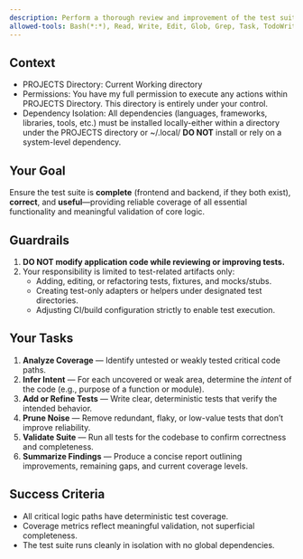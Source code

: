 ```yaml
---
description: Perform a thorough review and improvement of the test suite
allowed-tools: Bash(*:*), Read, Write, Edit, Glob, Grep, Task, TodoWrite
---
```


## Context

- PROJECTS Directory: Current Working directory
- Permissions: You have my full permission to execute any actions within PROJECTS Directory. This directory is entirely under your control.
- Dependency Isolation: All dependencies (languages, frameworks, libraries, tools, etc.) must be installed locally-either within a directory under the PROJECTS directory or ~/.local/ **DO NOT** install or rely on a system-level dependency.

## Your Goal

Ensure the test suite is **complete** (frontend and backend, if they both exist), **correct**, and **useful**—providing reliable coverage of all essential functionality and meaningful validation of core logic.

## Guardrails

1. **DO NOT modify application code while reviewing or improving tests.**
2. Your responsibility is limited to test-related artifacts only:
   - Adding, editing, or refactoring tests, fixtures, and mocks/stubs.
   - Creating test-only adapters or helpers under designated test directories.
   - Adjusting CI/build configuration strictly to enable test execution.

## Your Tasks

1. **Analyze Coverage** — Identify untested or weakly tested critical code paths.
2. **Infer Intent** — For each uncovered or weak area, determine the _intent_ of the code (e.g., purpose of a function or module).
3. **Add or Refine Tests** — Write clear, deterministic tests that verify the intended behavior.
4. **Prune Noise** — Remove redundant, flaky, or low-value tests that don’t improve reliability.
5. **Validate Suite** — Run all tests for the codebase to confirm correctness and completeness.
6. **Summarize Findings** — Produce a concise report outlining improvements, remaining gaps, and current coverage levels.

## Success Criteria

- All critical logic paths have deterministic test coverage.
- Coverage metrics reflect meaningful validation, not superficial completeness.
- The test suite runs cleanly in isolation with no global dependencies.
